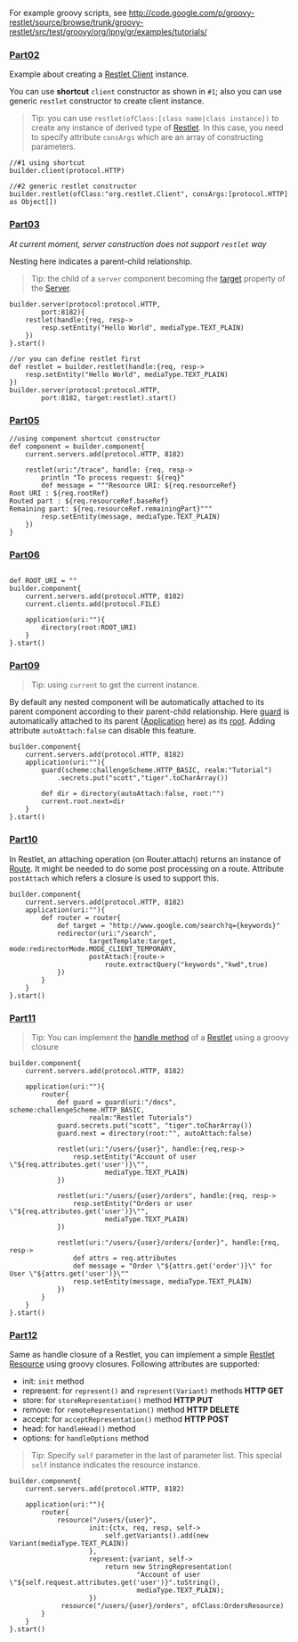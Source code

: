 For example groovy scripts, see http://code.google.com/p/groovy-restlet/source/browse/trunk/groovy-restlet/src/test/groovy/org/lpny/gr/examples/tutorials/

### [Part02](http://www.restlet.org/documentation/1.1/tutorial#part02) ###
Example about creating a [Restlet Client](http://www.restlet.org/documentation/1.1/api/org/restlet/Client.html) instance.

You can use **shortcut** `client` constructor as shown in `#1`; also you can use generic `restlet` constructor to create client instance.

> Tip: you can use `restlet(ofClass:[class name|class instance])` to create any instance of derived type of [Restlet](http://www.restlet.org/documentation/1.1/api/org/restlet/Restlet.html). In this case, you need to specify attribute `consArgs` which are an array of constructing parameters.

```
//#1 using shortcut
builder.client(protocol.HTTP)

//#2 generic restlet constructor
builder.restlet(ofClass:"org.restlet.Client", consArgs:[protocol.HTTP] as Object[])
```

### [Part03](http://www.restlet.org/documentation/1.1/tutorial#part03) ###
_At current moment, server construction does not support `restlet` way_

Nesting here indicates a parent-child relationship.

> Tip: the child of a `server` component becoming the [target](http://www.restlet.org/documentation/1.1/api/org/restlet/Server.html#setTarget(org.restlet.Restlet)) property of the [Server](http://www.restlet.org/documentation/1.1/api/org/restlet/Server.html).
```
builder.server(protocol:protocol.HTTP,
        port:8182){
    restlet(handle:{req, resp->
        resp.setEntity("Hello World", mediaType.TEXT_PLAIN)
    })
}.start()

//or you can define restlet first
def restlet = builder.restlet(handle:{req, resp->
    resp.setEntity("Hello World", mediaType.TEXT_PLAIN)
})
builder.server(protocol:protocol.HTTP,
        port:8182, target:restlet).start()
```

### [Part05](http://www.restlet.org/documentation/1.1/tutorial#part05) ###
```
//using component shortcut constructor
def component = builder.component{
    current.servers.add(protocol.HTTP, 8182)
    
    restlet(uri:"/trace", handle: {req, resp->
        println "To process request: ${req}"
        def message = """Resource URI: ${req.resourceRef}
Root URI : ${req.rootRef}
Routed part : ${req.resourceRef.baseRef}
Remaining part: ${req.resourceRef.remainingPart}"""
        resp.setEntity(message, mediaType.TEXT_PLAIN)
    })
}
```

### [Part06](http://www.restlet.org/documentation/1.1/tutorial#part06) ###
```

def ROOT_URI = ""
builder.component{
    current.servers.add(protocol.HTTP, 8182)
    current.clients.add(protocol.FILE)
    
    application(uri:""){
        directory(root:ROOT_URI)
    }
}.start()
```

### [Part09](http://www.restlet.org/documentation/1.1/tutorial#part09) ###
> Tip: using `current` to get the current instance.

By default any nested component will be automatically attached to its parent component according to their parent-child relationship. Here [guard](http://www.restlet.org/documentation/1.1/api/org/restlet/Guard.html) is automatically attached to its parent ([Application](http://www.restlet.org/documentation/1.1/api/org/restlet/Application.html) here) as its [root](http://www.restlet.org/documentation/1.1/api/org/restlet/Application.html#setRoot(org.restlet.Restlet)). Adding attribute `autoAttach:false` can disable this feature.
```
builder.component{
    current.servers.add(protocol.HTTP, 8182)
    application(uri:""){
        guard(scheme:challengeScheme.HTTP_BASIC, realm:"Tutorial")
            .secrets.put("scott","tiger".toCharArray())
            
        def dir = directory(autoAttach:false, root:"")
        current.root.next=dir
    }
}.start()
```

### [Part10](http://www.restlet.org/documentation/1.1/tutorial#part10) ###
In Restlet, an attaching operation (on Router.attach) returns an instance of [Route](http://www.restlet.org/documentation/1.1/api/org/restlet/Route.html). It might be needed to do some post processing on a route. Attribute `postAttach` which refers a closure is used to support this.
```
builder.component{
    current.servers.add(protocol.HTTP, 8182)
    application(uri:""){
        def router = router{
            def target = "http://www.google.com/search?q={keywords}"
            redirector(uri:"/search",
                    targetTemplate:target, mode:redirectorMode.MODE_CLIENT_TEMPORARY,
                    postAttach:{route->
                        route.extractQuery("keywords","kwd",true)
            })
        }        
    }
}.start()
```

### [Part11](http://www.restlet.org/documentation/1.1/tutorial#part11) ###
> Tip: You can implement the [handle method](http://www.restlet.org/documentation/1.1/api/org/restlet/Restlet.html#handle(org.restlet.data.Request,%20org.restlet.data.Response)) of a [Restlet](http://www.restlet.org/documentation/1.1/api/org/restlet/Restlet.html) using a groovy closure
```
builder.component{
    current.servers.add(protocol.HTTP, 8182)
    
    application(uri:""){
        router{
            def guard = guard(uri:"/docs", scheme:challengeScheme.HTTP_BASIC, 
                    realm:"Restlet Tutorials")
            guard.secrets.put("scott", "tiger".toCharArray())
            guard.next = directory(root:"", autoAttach:false)
            
            restlet(uri:"/users/{user}", handle:{req,resp->
                resp.setEntity("Account of user \"${req.attributes.get('user')}\"",
                        mediaType.TEXT_PLAIN)
            })
            
            restlet(uri:"/users/{user}/orders", handle:{req, resp->
                resp.setEntity("Orders or user \"${req.attributes.get('user')}\"",
                        mediaType.TEXT_PLAIN)
            })
            
            restlet(uri:"/users/{user}/orders/{order}", handle:{req, resp->
                def attrs = req.attributes
                def message = "Order \"${attrs.get('order')}\" for User \"${attrs.get('user')}\""
                resp.setEntity(message, mediaType.TEXT_PLAIN)
            })
        }
    }
}.start()
```

### [Part12](http://www.restlet.org/documentation/1.1/tutorial#part12) ###
Same as handle closure of a Restlet, you can implement a simple [Restlet Resource](http://www.restlet.org/documentation/1.1/api/org/restlet/resource/Resource.html) using groovy closures. Following attributes are supported:
  * init:  `init` method
  * represent: for `represent()` and `represent(Variant)` methods **HTTP GET**
  * store: for `storeRepresentation()` method **HTTP PUT**
  * remove: for `remoteRepresentation()` method **HTTP DELETE**
  * accept: for `acceptRepresentation()` method **HTTP POST**
  * head: for `handleHead()` method
  * options: for `handleOptions` method

> Tip: Specify `self` parameter in the last of parameter list. This special `self` instance indicates the resource instance.

```
builder.component{
    current.servers.add(protocol.HTTP, 8182)
    
    application(uri:""){
        router{
            resource("/users/{user}",
                    init:{ctx, req, resp, self->                           
                        self.getVariants().add(new Variant(mediaType.TEXT_PLAIN))
                    },
                    represent:{variant, self->                        
                        return new StringRepresentation(
                                "Account of user \"${self.request.attributes.get('user')}".toString(),
                                mediaType.TEXT_PLAIN);
                    })
             resource("/users/{user}/orders", ofClass:OrdersResource)
        }
    }
}.start()
```